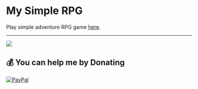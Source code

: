 # My Simple RPG

Play simple adventure RPG game [here](https://khirendra03.github.io/my-simple-rpg/).

---
[![](https://visitcount.itsvg.in/api?id=khirendra03&icon=0&color=1)](https://visitcount.itsvg.in)

  ## 💰 You can help me by Donating
  [![PayPal](https://img.shields.io/badge/PayPal-00457C?style=for-the-badge&logo=paypal&logoColor=white)](https://paypal.me/khirendra) 
